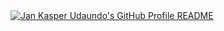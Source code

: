 <a href="https://github.com/damoves005">
  <picture>
    <source media="(prefers-color-scheme: dark)" srcset="https://raw.githubusercontent.com/damoves005/damoves005/main/dark_mode.svg">
    <img alt="Jan Kasper Udaundo's GitHub Profile README" src="https://raw.githubusercontent.com/damoves005/damoves005/main/light_mode.svg">
  </picture>
</a>
